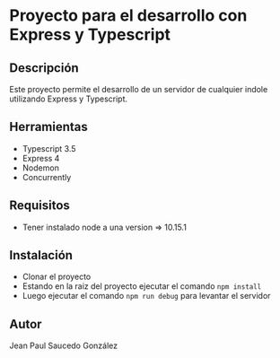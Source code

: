 # Proyecto para el desarrollo con Express y Typescript

## Descripción
Este proyecto permite el desarrollo de un servidor de cualquier indole utilizando Express y Typescript.

## Herramientas
- Typescript 3.5
- Express 4
- Nodemon
- Concurrently

## Requisitos
- Tener instalado node a una version => 10.15.1

## Instalación
- Clonar el proyecto
- Estando en la raiz del proyecto ejecutar el comando ```npm install```
- Luego ejecutar el comando ```npm run debug``` para levantar el servidor

## Autor
Jean Paul Saucedo González
